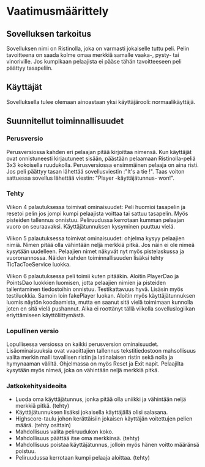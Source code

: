 # Vaatimusmäärittely

## Sovelluksen tarkoitus  
Sovelluksen nimi on Ristinolla, joka on varmasti jokaiselle tuttu peli. Pelin tavoitteena on saada kolme omaa merkkiä samalle vaaka-, pysty- tai vinoriville. Jos kumpikaan pelaajista ei pääse tähän tavoitteeseen peli päättyy tasapeliin.

## Käyttäjät  
Sovelluksella tulee olemaan ainoastaan yksi käyttäjärooli: normaalikäyttäjä.  

## Suunnitellut toiminnallisuudet  

### Perusversio  
Perusversiossa kahden eri pelaajan pitää kirjoittaa nimensä. Kun käyttäjät ovat onnistuneesti kirjautuneet sisään, päästään pelaamaan Ristinolla-peliä 3x3 kokoisella ruudukolla. Perusversiossa ensimmäinen pelaaja on aina risti. Jos peli päättyy tasan lähettää sovellusviestin :"It's a tie !". Taas voiton sattuessa sovellus lähettää viestin: "Player -käyttäjätunnus- won!".  

### Tehty

Viikon 4 palautuksessa toimivat ominaisuudet: Peli huomioi tasapelin ja resetoi pelin jos jompi kumpi pelaajista voittaa tai sattuu tasapelin. Myös pisteiden tallennus onnistuu. Peliruudussa kerrotaan kumman pelaajan vuoro on seuraavaksi. Käyttäjätunnuksen kysyminen puuttuu vielä.  

Viikon 5 palautuksessa toimivat ominaisuudet: ohjelma kysyy pelaajien nimiä. Nimen pitää olla vähintään neljä merkkiä pitkä. Jos näin ei ole nimeä kysytään uudelleen. Pelaajien nimet näkyvät nyt myös pistelaskussa ja vuoronannossa. Näiden kahden toiminnallisuuden lisäksi tehty TicTacToeService luokka.

Viikon 6 palautuksessa peli toimii kuten pitääkin. Aloitin PlayerDao ja PointsDao luokkien luomisen, jotta pelaajien nimien ja pisteiden tallentaminen tiedostoihin onnistuu. Testikattavuus hyvä. Lisäsin myös testiluokkia. Samoin loin fakePlayer luokan. Aloitin myös käyttäjätunnuksen luomis näytön koodaamista, mutta en saanut sitä vielä toimimaan kunnolla joten en sitä vielä pushannut. Aika ei roottänyt tällä viikolla sovelluslogiikan eriyttämiseen käyttöliittymästä.

### Lopullinen versio

Lopullisessa versiossa on kaikki perusversion ominaisuudet. Lisäominaisuuksia ovat vvaoittajien tallennus tekstitiedostoon mahsollisuus valita merkin malli tavallisen ristin ja latinalaisen ristin sekä nolla ja hymynaaman väliltä. Ohjelmassa on myös Reset ja Exit napit. Pelaajilta kysytään myös nimeä, joka on vähintään neljä merkkiä pitkä.

### Jatkokehitysideoita
* Luoda oma käyttäjätunnus, jonka pitää olla uniikki ja vähintään neljä merkkiä pitkä. (tehty)
* Käyttäjätunnuksen lisäksi jokaisella käyttäjällä olisi salasana.
* Highscore-taulu johon kerättäisiin jokaisen käyttäjän voitettujen pelien määrä. (tehty osittain)
* Mahdollisuus valita peliruudukon koko.
* Mahdollisuus päättää itse oma merkkinsä. (tehty)
* Mahdollisuus poistaa käyttäjätunnus, jolloin myös hänen voitto määränsä poistuu.
* Peliruudussa kerrotaan kumpi pelaaja aloittaa. (tehty)
